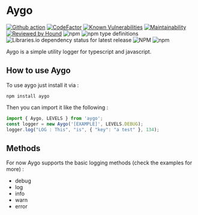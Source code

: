 # Aygo

[![Github action](https://github.com/aygo-js/aygo/workflows/Validate%20the%20project/badge.svg)](https://github.com/aygo-js/aygo/actions?query=workflow%3A%22Validate+the+project%22)
[![CodeFactor](https://www.codefactor.io/repository/github/aygo-js/aygo/badge)](https://www.codefactor.io/repository/github/aygo-js/aygo)
[![Known Vulnerabilities](https://snyk.io/test/github/aygo-js/aygo/badge.svg?targetFile=package.json)](https://snyk.io/test/github/aygo-js/aygo?targetFile=package.json)
[![Maintainability](https://api.codeclimate.com/v1/badges/146ecacdbb5301100b6f/maintainability)](https://codeclimate.com/github/aygo-js/aygo/maintainability)
[![Reviewed by Hound](https://img.shields.io/badge/Reviewed_by-Hound-8E64B0.svg)](https://houndci.com)
![npm](https://img.shields.io/npm/v/aygo)
![npm type definitions](https://img.shields.io/npm/types/aygo)
![Libraries.io dependency status for latest release](https://img.shields.io/librariesio/release/npm/aygo)
![NPM](https://img.shields.io/npm/l/aygo)
![npm](https://img.shields.io/npm/dt/aygo)

Aygo is a simple utility logger for typescript and javascript.

## How to use Aygo

To use aygo just install it via : 

`npm install aygo`

Then you can import it like the following :

``` typescript
import { Aygo, LEVELS } from 'aygo';
const logger = new Aygo('[EXAMPLE]', LEVELS.DEBUG);
logger.log("LOG : This", "is", { "key": "a test" }, 134);
``` 

## Methods

For now Aygo supports the basic logging methods (check the examples for more) :

* debug
* log
* info
* warn
* error

